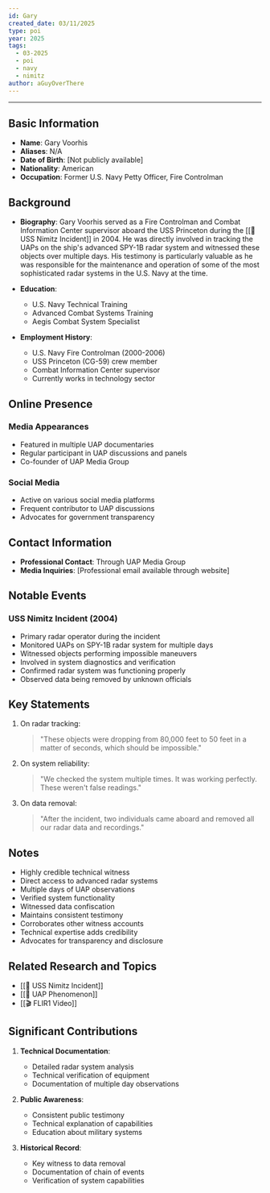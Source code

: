```yaml
---
id: Gary
created_date: 03/11/2025
type: poi
year: 2025
tags:
  - 03-2025
  - poi
  - navy
  - nimitz
author: aGuyOverThere
---
```


----

## Basic Information

- **Name**: Gary Voorhis
- **Aliases**: N/A
- **Date of Birth**: [Not publicly available]
- **Nationality**: American
- **Occupation**: Former U.S. Navy Petty Officer, Fire Controlman

## Background

- **Biography**: Gary Voorhis served as a Fire Controlman and Combat Information Center supervisor aboard the USS Princeton during the [[📜 USS Nimitz Incident]] in 2004. He was directly involved in tracking the UAPs on the ship's advanced SPY-1B radar system and witnessed these objects over multiple days. His testimony is particularly valuable as he was responsible for the maintenance and operation of some of the most sophisticated radar systems in the U.S. Navy at the time.

- **Education**: 
  - U.S. Navy Technical Training
  - Advanced Combat Systems Training
  - Aegis Combat System Specialist

- **Employment History**: 
  - U.S. Navy Fire Controlman (2000-2006)
  - USS Princeton (CG-59) crew member
  - Combat Information Center supervisor
  - Currently works in technology sector

## Online Presence

### Media Appearances

- Featured in multiple UAP documentaries
- Regular participant in UAP discussions and panels
- Co-founder of UAP Media Group

### Social Media

- Active on various social media platforms
- Frequent contributor to UAP discussions
- Advocates for government transparency

## Contact Information

- **Professional Contact**: Through UAP Media Group
- **Media Inquiries**: [Professional email available through website]

## Notable Events

### USS Nimitz Incident (2004)

- Primary radar operator during the incident
- Monitored UAPs on SPY-1B radar system for multiple days
- Witnessed objects performing impossible maneuvers
- Involved in system diagnostics and verification
- Confirmed radar system was functioning properly
- Observed data being removed by unknown officials

## Key Statements

1. On radar tracking:
   > "These objects were dropping from 80,000 feet to 50 feet in a matter of seconds, which should be impossible."

2. On system reliability:
   > "We checked the system multiple times. It was working perfectly. These weren't false readings."

3. On data removal:
   > "After the incident, two individuals came aboard and removed all our radar data and recordings."

## Notes

- Highly credible technical witness
- Direct access to advanced radar systems
- Multiple days of UAP observations
- Verified system functionality
- Witnessed data confiscation
- Maintains consistent testimony
- Corroborates other witness accounts
- Technical expertise adds credibility
- Advocates for transparency and disclosure

## Related Research and Topics

- [[📜 USS Nimitz Incident]]
- [[🔭 UAP Phenomenon]]
- [[🎬 FLIR1 Video]]

## Significant Contributions

1. **Technical Documentation**:
   - Detailed radar system analysis
   - Technical verification of equipment
   - Documentation of multiple day observations

2. **Public Awareness**:
   - Consistent public testimony
   - Technical explanation of capabilities
   - Education about military systems

3. **Historical Record**:
   - Key witness to data removal
   - Documentation of chain of events
   - Verification of system capabilities 